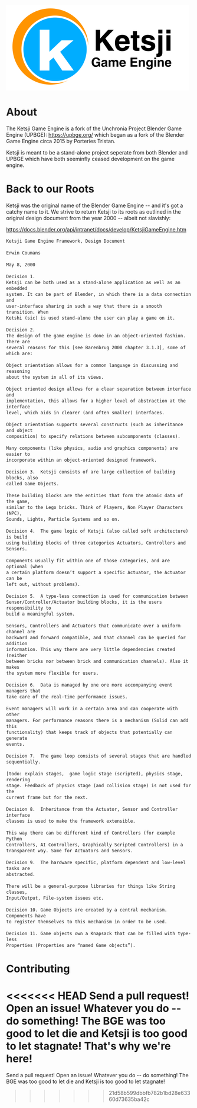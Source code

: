 
![Image](img/kge.png)

# About

The Ketsji Game Engine is a fork of the Unchronia Project Blender Game Engine (UPBGE): https://upbge.org/ which began as a fork of the Blender Game Engine circa 2015 by Porteries Tristan.

Ketsji is meant to be a stand-alone project seperate from both Blender and UPBGE which have both seeminfly ceased development on the game engine.

# Back to our Roots

Ketsji was the original name of the Blender Game Engine -- and it's got a catchy name to it. We strive to return Ketsji to its roots as outlined in the original design document from the year 2000 -- albeit not slavishly:

https://docs.blender.org/api/intranet/docs/develop/KetsjiGameEngine.htm

```
Ketsji Game Engine Framework, Design Document

Erwin Coumans

May 8, 2000

Decision 1.
Ketsji can be both used as a stand-alone application as well as an embedded
system. It can be part of Blender, in which there is a data connection and
user-interface sharing in such a way that there is a smooth transition. When
Ketshi (sic) is used stand-alone the user can play a game on it.

Decision 2.
The design of the game engine is done in an object-oriented fashion. There are
several reasons for this [see Barenbrug 2000 chapter 3.1.3], some of which are:

Object orientation allows for a common language in discussing and reasoning
about the system in all of its views.

Object oriented design allows for a clear separation between interface and
implementation, this allows for a higher level of abstraction at the interface
level, which aids in clearer (and often smaller) interfaces.

Object orientation supports several constructs (such as inheritance and object
composition) to specify relations between subcomponents (classes).

Many components (like physics, audio and graphics components) are easier to
incorporate within an object-oriented designed framework.

Decision 3.  Ketsji consists of are large collection of building blocks, also
called Game Objects.

These building blocks are the entities that form the atomic data of the game,
similar to the Lego bricks. Think of Players, Non Player Characters (NPC),
Sounds, Lights, Particle Systems and so on.

Decision 4.  The game logic of Ketsji (also called soft architecture) is build
using building blocks of three categories Actuators, Controllers and Sensors.

Components usually fit within one of those categories, and are optional (when
a certain platform doesn’t support a specific Actuator, the Actuator can be
left out, without problems).

Decision 5.  A type-less connection is used for communication between
Sensor/Controller/Actuator building blocks, it is the users responsibility to
build a meaningful system.

Sensors, Controllers and Actuators that communicate over a uniform channel are
backward and forward compatible, and that channel can be queried for addition
information. This way there are very little dependencies created (neither
between bricks nor between brick and communication channels). Also it makes
the system more flexible for users.

Decision 6.  Data is managed by one ore more accompanying event managers that
take care of the real-time performance issues.

Event managers will work in a certain area and can cooperate with other
managers. For performance reasons there is a mechanism (Solid can add this
functionality) that keeps track of objects that potentially can generate
events.

Decision 7.  The game loop consists of several stages that are handled
sequentially.

[todo: explain stages,  game logic stage (scripted), physics stage, rendering
stage. Feedback of physics stage (and collision stage) is not used for the
current frame but for the next.

Decision 8.  Inheritance from the Actuator, Sensor and Controller interface
classes is used to make the framework extensible.

This way there can be different kind of Controllers (for example Python
Controllers, AI Controllers, Graphically Scripted Controllers) in a
transparent way. Same for Actuators and Sensors.

Decision 9.  The hardware specific, platform dependent and low-level tasks are
abstracted.

There will be a general-purpose libraries for things like String classes,
Input/Output, File-system issues etc.

Decision 10. Game Objects are created by a central mechanism. Components have
to register themselves to this mechanism in order to be used.

Decision 11. Game objects own a Knapsack that can be filled with type-less
Properties (Properties are “named Game objects”).

```
# Contributing
<<<<<<< HEAD
Send a pull request! Open an issue! Whatever you do -- do something! The BGE was too good to let die and Ketsji is too good to let stagnate! That's why we're here!
=======
Send a pull request! Open an issue! Whatever you do -- do something! The BGE was too good to let die and Ketsji is too good to let stagnate!
>>>>>>> 21d58b599dbbfb782b1bd28e63360d73635ba42c

